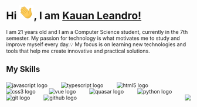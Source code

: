 # Hi <img src="https://raw.githubusercontent.com/ABSphreak/ABSphreak/master/gifs/Hi.gif" width="40px" />, I am <a href="https://github.com/kauanleandr" target="_blank">Kauan Leandro!</a>
I am 21 years old and I am a Computer Science student, currently in the 7th semester. My passion for technology is what motivates me to study and improve myself every day.💡 My focus is on learning new technologies and tools that help me create innovative and practical solutions.
<h2 align="left">My Skills</h2>

###

<div align="left">
  <img src="https://cdn.jsdelivr.net/gh/devicons/devicon/icons/javascript/javascript-original.svg" height="34" alt="javascript logo"  />
  <img width="29" />
  <img src="https://cdn.jsdelivr.net/gh/devicons/devicon/icons/typescript/typescript-original.svg" height="34" alt="typescript logo"  />
  <img width="29" />
  <img src="https://cdn.jsdelivr.net/gh/devicons/devicon/icons/html5/html5-original.svg" height="34" alt="html5 logo"  />
  <img width="29" />
  <img src="https://cdn.jsdelivr.net/gh/devicons/devicon/icons/css3/css3-original.svg" height="34" alt="css3 logo"  />
  <img width="29" />
  <img src="https://upload.wikimedia.org/wikipedia/commons/thumb/9/95/Vue.js_Logo_2.svg/2367px-Vue.js_Logo_2.svg.png" height="34" alt="vue logo"  />
  <img width="29" />
  <img src="https://icon.icepanel.io/Technology/png-shadow-512/Quasar.png" height="34" alt="quasar logo"  />
  <img width="29" />
  <img src="https://cdn.jsdelivr.net/gh/devicons/devicon/icons/python/python-original.svg" height="34" alt="python logo"  />
  <img width="29" />
  <img src="https://cdn.jsdelivr.net/gh/devicons/devicon/icons/git/git-original.svg" height="34" alt="git logo"  />
  <img width="29" />
  <img src="https://cdn.jsdelivr.net/gh/devicons/devicon/icons/github/github-original.svg" height="34" alt="github logo"  />

  <img align="right" height="171" src="https://i.gifer.com/XOsa.gif"  />
</div>
